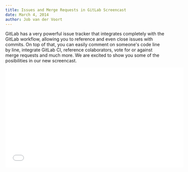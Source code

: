 ```yaml
---
title: Issues and Merge Requests in GitLab Screencast
date: March 4, 2014
author: Job van der Voort
---
```

GitLab has a very powerful issue tracker that integrates completely with the GitLab workflow, allowing you to reference and even close issues with commits. On top of that, you can easily comment on someone's code line by line, integrate GitLab CI, reference colaborators, vote for or against merge requests and much more. 
We are excited to show you some of the posibilities in our new screencast.

<iframe width="560" height="315" src="//www.youtube.com/embed/raXvuwet78M" frameborder="0" allowfullscreen></iframe>
